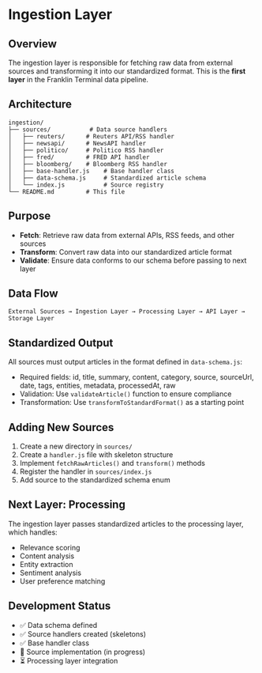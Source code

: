 # Ingestion Layer

## Overview

The ingestion layer is responsible for fetching raw data from external sources and transforming it into our standardized format. This is the **first layer** in the Franklin Terminal data pipeline.

## Architecture

```
ingestion/
├── sources/           # Data source handlers
│   ├── reuters/      # Reuters API/RSS handler
│   ├── newsapi/      # NewsAPI handler
│   ├── politico/     # Politico RSS handler
│   ├── fred/         # FRED API handler
│   ├── bloomberg/    # Bloomberg RSS handler
│   ├── base-handler.js    # Base handler class
│   ├── data-schema.js     # Standardized article schema
│   └── index.js           # Source registry
└── README.md         # This file
```

## Purpose

- **Fetch**: Retrieve raw data from external APIs, RSS feeds, and other sources
- **Transform**: Convert raw data into our standardized article format
- **Validate**: Ensure data conforms to our schema before passing to next layer

## Data Flow

```
External Sources → Ingestion Layer → Processing Layer → API Layer → Storage Layer
```

## Standardized Output

All sources must output articles in the format defined in `data-schema.js`:

- Required fields: id, title, summary, content, category, source, sourceUrl, date, tags, entities, metadata, processedAt, raw
- Validation: Use `validateArticle()` function to ensure compliance
- Transformation: Use `transformToStandardFormat()` as a starting point

## Adding New Sources

1. Create a new directory in `sources/`
2. Create a `handler.js` file with skeleton structure
3. Implement `fetchRawArticles()` and `transform()` methods
4. Register the handler in `sources/index.js`
5. Add source to the standardized schema enum

## Next Layer: Processing

The ingestion layer passes standardized articles to the processing layer, which handles:

- Relevance scoring
- Content analysis
- Entity extraction
- Sentiment analysis
- User preference matching

## Development Status

- ✅ Data schema defined
- ✅ Source handlers created (skeletons)
- ✅ Base handler class
- 🔄 Source implementation (in progress)
- ⏳ Processing layer integration
